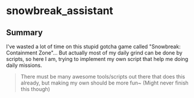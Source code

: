 # snowbreak_assistant

## Summary

I've wasted a lot of time on this stupid gotcha game called "Snowbreak: Containment Zone"...
But actually most of my daily grind can be done by scripts, so here I am, trying to implement my
own script that help me doing daily missions.

> There must be many awesome tools/scripts out there that does this already, but making my own should be more fun~ (Might never finish this though)
